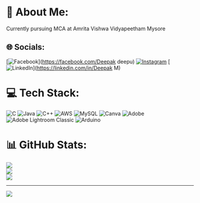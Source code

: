 # 💫 About Me:
Currently pursuing MCA at Amrita Vishwa Vidyapeetham Mysore


## 🌐 Socials:
[![Facebook](https://img.shields.io/badge/Facebook-%231877F2.svg?logo=Facebook&logoColor=white)](https://facebook.com/Deepak deepu) [![Instagram](https://img.shields.io/badge/Instagram-%23E4405F.svg?logo=Instagram&logoColor=white)](https://instagram.com/_deepak_shaiva) [![LinkedIn](https://img.shields.io/badge/LinkedIn-%230077B5.svg?logo=linkedin&logoColor=white)](https://linkedin.com/in/Deepak M) 

# 💻 Tech Stack:
![C](https://img.shields.io/badge/c-%2300599C.svg?style=for-the-badge&logo=c&logoColor=white) ![Java](https://img.shields.io/badge/java-%23ED8B00.svg?style=for-the-badge&logo=openjdk&logoColor=white) ![C++](https://img.shields.io/badge/c++-%2300599C.svg?style=for-the-badge&logo=c%2B%2B&logoColor=white) ![AWS](https://img.shields.io/badge/AWS-%23FF9900.svg?style=for-the-badge&logo=amazon-aws&logoColor=white) ![MySQL](https://img.shields.io/badge/mysql-%2300000f.svg?style=for-the-badge&logo=mysql&logoColor=white) ![Canva](https://img.shields.io/badge/Canva-%2300C4CC.svg?style=for-the-badge&logo=Canva&logoColor=white) ![Adobe](https://img.shields.io/badge/adobe-%23FF0000.svg?style=for-the-badge&logo=adobe&logoColor=white) ![Adobe Lightroom Classic](https://img.shields.io/badge/Adobe%20Lightroom%20Classic-31A8FF.svg?style=for-the-badge&logo=Adobe%20Lightroom%20Classic&logoColor=white) ![Arduino](https://img.shields.io/badge/-Arduino-00979D?style=for-the-badge&logo=Arduino&logoColor=white)
# 📊 GitHub Stats:
![](https://github-readme-stats.vercel.app/api?username=Deepakshaiva&theme=dark&hide_border=false&include_all_commits=false&count_private=false)<br/>
![](https://github-readme-streak-stats.herokuapp.com/?user=Deepakshaiva&theme=dark&hide_border=false)<br/>
![](https://github-readme-stats.vercel.app/api/top-langs/?username=Deepakshaiva&theme=dark&hide_border=false&include_all_commits=false&count_private=false&layout=compact)

---
[![](https://visitcount.itsvg.in/api?id=Deepakshaiva&icon=0&color=0)](https://visitcount.itsvg.in)
